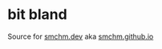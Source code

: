 # bit bland #

Source for [smchm.dev](https://smchm.dev) aka [smchm.github.io](https://smchm.github.io)
